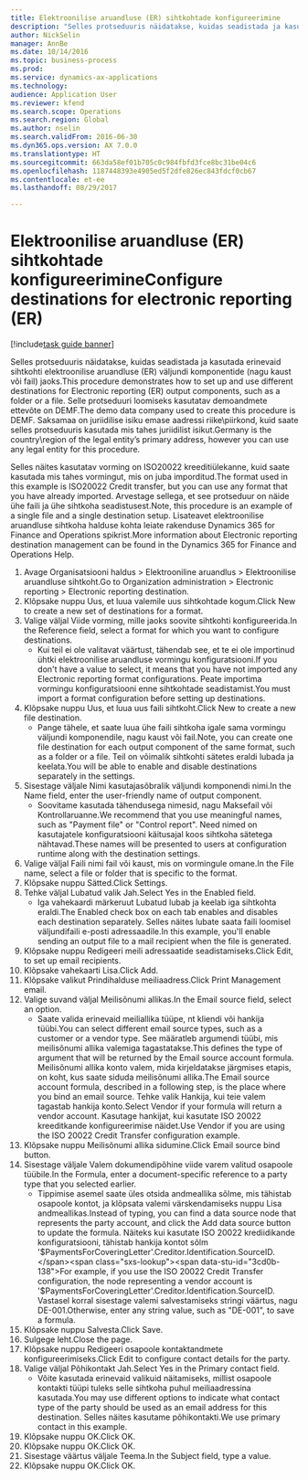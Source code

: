 ```yaml
--- 
title: Elektroonilise aruandluse (ER) sihtkohtade konfigureerimine
description: "Selles protseduuris näidatakse, kuidas seadistada ja kasutada erinevaid sihtkohti elektroonilise aruandluse (ER) väljundi komponentide (nagu kaust või fail) jaoks."
author: NickSelin
manager: AnnBe
ms.date: 10/14/2016
ms.topic: business-process
ms.prod: 
ms.service: dynamics-ax-applications
ms.technology: 
audience: Application User
ms.reviewer: kfend
ms.search.scope: Operations
ms.search.region: Global
ms.author: nselin
ms.search.validFrom: 2016-06-30
ms.dyn365.ops.version: AX 7.0.0
ms.translationtype: HT
ms.sourcegitcommit: 663da58ef01b705c0c984fbfd3fce8bc31be04c6
ms.openlocfilehash: 1187448393e4905ed5f2dfe826ec843fdcf0cb67
ms.contentlocale: et-ee
ms.lasthandoff: 08/29/2017

---
```

# <a name="configure-destinations-for-electronic-reporting-er"></a><span data-ttu-id="3cd0b-103">Elektroonilise aruandluse (ER) sihtkohtade konfigureerimine</span><span class="sxs-lookup"><span data-stu-id="3cd0b-103">Configure destinations for electronic reporting (ER)</span></span>

[!include[task guide banner](../../includes/task-guide-banner.md)]

<span data-ttu-id="3cd0b-104">Selles protseduuris näidatakse, kuidas seadistada ja kasutada erinevaid sihtkohti elektroonilise aruandluse (ER) väljundi komponentide (nagu kaust või fail) jaoks.</span><span class="sxs-lookup"><span data-stu-id="3cd0b-104">This procedure demonstrates how to set up and use different destinations for Electronic reporting (ER) output components, such as a folder or a file.</span></span> <span data-ttu-id="3cd0b-105">Selle protseduuri loomiseks kasutatav demoandmete ettevõte on DEMF.</span><span class="sxs-lookup"><span data-stu-id="3cd0b-105">The demo data company used to create this procedure is DEMF.</span></span> <span data-ttu-id="3cd0b-106">Saksamaa on juriidilise isiku emase aadressi riike\piirkond, kuid saate selles protseduuris kasutada mis tahes juriidilist isikut.</span><span class="sxs-lookup"><span data-stu-id="3cd0b-106">Germany is the country\region of the legal entity’s primary address, however you can use any legal entity for this procedure.</span></span> 

<span data-ttu-id="3cd0b-107">Selles näites kasutatav vorming on ISO20022 kreeditiülekanne, kuid saate kasutada mis tahes vormingut, mis on juba imporditud.</span><span class="sxs-lookup"><span data-stu-id="3cd0b-107">The format used in this example is ISO20022 Credit transfer, but you can use any format that you have already imported.</span></span> <span data-ttu-id="3cd0b-108">Arvestage sellega, et see protseduur on näide ühe faili ja ühe sihtkoha seadistusest.</span><span class="sxs-lookup"><span data-stu-id="3cd0b-108">Note, this procedure is an example of a single file and a single destination setup.</span></span> <span data-ttu-id="3cd0b-109">Lisateavet elektroonilise aruandluse sihtkoha halduse kohta leiate rakenduse Dynamics 365 for Finance and Operations spikrist.</span><span class="sxs-lookup"><span data-stu-id="3cd0b-109">More information about Electronic reporting destination management can be found in the Dynamics 365 for Finance and Operations Help.</span></span>

1. <span data-ttu-id="3cd0b-110">Avage Organisatsiooni haldus > Elektrooniline aruandlus > Elektroonilise aruandluse sihtkoht.</span><span class="sxs-lookup"><span data-stu-id="3cd0b-110">Go to Organization administration > Electronic reporting > Electronic reporting destination.</span></span>
2. <span data-ttu-id="3cd0b-111">Klõpsake nuppu Uus, et luua valemile uus sihtkohtade kogum.</span><span class="sxs-lookup"><span data-stu-id="3cd0b-111">Click New to create a new set of destinations for a format.</span></span>
3. <span data-ttu-id="3cd0b-112">Valige väljal Viide vorming, mille jaoks soovite sihtkohti konfigureerida.</span><span class="sxs-lookup"><span data-stu-id="3cd0b-112">In the Reference field, select a format for which you want to configure destinations.</span></span>
    * <span data-ttu-id="3cd0b-113">Kui teil ei ole valitavat väärtust, tähendab see, et te ei ole importinud ühtki elektroonilise aruandluse vormingu konfiguratsiooni.</span><span class="sxs-lookup"><span data-stu-id="3cd0b-113">If you don't have a value to select, it means that you have not imported any Electronic reporting format configurations.</span></span> <span data-ttu-id="3cd0b-114">Peate importima vormingu konfiguratsiooni enne sihtkohtade seadistamist.</span><span class="sxs-lookup"><span data-stu-id="3cd0b-114">You must import a format configuration before setting up destinations.</span></span>  
4. <span data-ttu-id="3cd0b-115">Klõpsake nuppu Uus, et luua uus faili sihtkoht.</span><span class="sxs-lookup"><span data-stu-id="3cd0b-115">Click New to create a new file destination.</span></span>
    * <span data-ttu-id="3cd0b-116">Pange tähele, et saate luua ühe faili sihtkoha igale sama vormingu väljundi komponendile, nagu kaust või fail.</span><span class="sxs-lookup"><span data-stu-id="3cd0b-116">Note, you can create one file destination for each output component of the same format, such as a folder or a file.</span></span> <span data-ttu-id="3cd0b-117">Teil on võimalik sihtkohti sätetes eraldi lubada ja keelata.</span><span class="sxs-lookup"><span data-stu-id="3cd0b-117">You will be able to enable and disable destinations separately in the settings.</span></span>  
5. <span data-ttu-id="3cd0b-118">Sisestage väljale Nimi kasutajasõbralik väljundi komponendi nimi.</span><span class="sxs-lookup"><span data-stu-id="3cd0b-118">In the Name field, enter the user-friendly name of output component.</span></span>
    * <span data-ttu-id="3cd0b-119">Soovitame kasutada tähendusega nimesid, nagu Maksefail või Kontrollaruanne.</span><span class="sxs-lookup"><span data-stu-id="3cd0b-119">We recommend that you use meaningful names, such as "Payment file" or "Control report".</span></span> <span data-ttu-id="3cd0b-120">Need nimed on kasutajatele konfiguratsiooni käitusajal koos sihtkoha sätetega nähtavad.</span><span class="sxs-lookup"><span data-stu-id="3cd0b-120">These names will be presented to users at configuration runtime along with the destination settings.</span></span>  
6. <span data-ttu-id="3cd0b-121">Valige väljal Faili nimi fail või kaust, mis on vormingule omane.</span><span class="sxs-lookup"><span data-stu-id="3cd0b-121">In the File name, select a file or folder that is specific to the format.</span></span>
7. <span data-ttu-id="3cd0b-122">Klõpsake nuppu Sätted.</span><span class="sxs-lookup"><span data-stu-id="3cd0b-122">Click Settings.</span></span>
8. <span data-ttu-id="3cd0b-123">Tehke väljal Lubatud valik Jah.</span><span class="sxs-lookup"><span data-stu-id="3cd0b-123">Select Yes in the Enabled field.</span></span>
    * <span data-ttu-id="3cd0b-124">Iga vahekaardi märkeruut Lubatud lubab ja keelab iga sihtkohta eraldi.</span><span class="sxs-lookup"><span data-stu-id="3cd0b-124">The Enabled check box on each tab enables and disables each destination separately.</span></span> <span data-ttu-id="3cd0b-125">Selles näites lubate saata faili loomisel väljundifaili e-posti adressaadile.</span><span class="sxs-lookup"><span data-stu-id="3cd0b-125">In this example, you'll enable sending an output file to a mail recipient when the file is generated.</span></span>  
9. <span data-ttu-id="3cd0b-126">Klõpsake nuppu Redigeeri meili adressaatide seadistamiseks.</span><span class="sxs-lookup"><span data-stu-id="3cd0b-126">Click Edit, to set up email recipients.</span></span>
10. <span data-ttu-id="3cd0b-127">Klõpsake vahekaarti Lisa.</span><span class="sxs-lookup"><span data-stu-id="3cd0b-127">Click Add.</span></span>
11. <span data-ttu-id="3cd0b-128">Klõpsake valikut Prindihalduse meiliaadress.</span><span class="sxs-lookup"><span data-stu-id="3cd0b-128">Click Print Management email.</span></span>
12. <span data-ttu-id="3cd0b-129">Valige suvand väljal Meilisõnumi allikas.</span><span class="sxs-lookup"><span data-stu-id="3cd0b-129">In the Email source  field, select an option.</span></span>
    * <span data-ttu-id="3cd0b-130">Saate valida erinevaid meiliallika tüüpe, nt kliendi või hankija tüübi.</span><span class="sxs-lookup"><span data-stu-id="3cd0b-130">You can select different email source types, such as a customer or a vendor type.</span></span> <span data-ttu-id="3cd0b-131">See määratleb argumendi tüübi, mis meilisõnumi allika valemiga tagastatakse.</span><span class="sxs-lookup"><span data-stu-id="3cd0b-131">This defines the type of argument that will be returned by the Email source account formula.</span></span> <span data-ttu-id="3cd0b-132">Meilisõnumi allika konto valem, mida kirjeldatakse järgmises etapis, on koht, kus saate siduda meilisõnumi allika.</span><span class="sxs-lookup"><span data-stu-id="3cd0b-132">The Email source account formula, described in a following step, is the place where you bind an email source.</span></span> <span data-ttu-id="3cd0b-133">Tehke valik Hankija, kui teie valem tagastab hankija konto.</span><span class="sxs-lookup"><span data-stu-id="3cd0b-133">Select Vendor if your formula will return a vendor account.</span></span> <span data-ttu-id="3cd0b-134">Kasutage hankijat, kui kasutate ISO 20022 kreeditkande konfigureerimise näidet.</span><span class="sxs-lookup"><span data-stu-id="3cd0b-134">Use Vendor if you are using the ISO 20022 Credit Transfer configuration example.</span></span>  
13. <span data-ttu-id="3cd0b-135">Klõpsake nuppu Meilisõnumi allika sidumine.</span><span class="sxs-lookup"><span data-stu-id="3cd0b-135">Click Email source bind button.</span></span>
14. <span data-ttu-id="3cd0b-136">Sisestage väljale Valem dokumendipõhine viide varem valitud osapoole tüübile.</span><span class="sxs-lookup"><span data-stu-id="3cd0b-136">In the Formula, enter a document-specific reference to a party type that you selected earlier.</span></span>
    * <span data-ttu-id="3cd0b-137">Tippimise asemel saate üles otsida andmeallika sõlme, mis tähistab osapoole kontot, ja klõpsata valemi värskendamiseks nuppu Lisa andmeallikas.</span><span class="sxs-lookup"><span data-stu-id="3cd0b-137">Instead of typing, you can find a data source node that represents the party account, and click the Add data source button to update the formula.</span></span> <span data-ttu-id="3cd0b-138">Näiteks kui kasutate ISO 20022 krediidikande konfiguratsiooni, tähistab hankija kontot sõlm '$PaymentsForCoveringLetter'.Creditor.Identification.SourceID.</span><span class="sxs-lookup"><span data-stu-id="3cd0b-138">For example, if you use the ISO 20022 Credit Transfer configuration, the node representing a vendor account is '$PaymentsForCoveringLetter'.Creditor.Identification.SourceID.</span></span> <span data-ttu-id="3cd0b-139">Vastasel korral sisestage valemi salvestamiseks stringi väärtus, nagu DE-001.</span><span class="sxs-lookup"><span data-stu-id="3cd0b-139">Otherwise, enter any string value, such as "DE-001", to save a formula.</span></span>  
15. <span data-ttu-id="3cd0b-140">Klõpsake nuppu Salvesta.</span><span class="sxs-lookup"><span data-stu-id="3cd0b-140">Click Save.</span></span>
16. <span data-ttu-id="3cd0b-141">Sulgege leht.</span><span class="sxs-lookup"><span data-stu-id="3cd0b-141">Close the page.</span></span>
17. <span data-ttu-id="3cd0b-142">Klõpsake nuppu Redigeeri osapoole kontaktandmete konfigureerimiseks.</span><span class="sxs-lookup"><span data-stu-id="3cd0b-142">Click Edit to configure contact details for the party.</span></span>
18. <span data-ttu-id="3cd0b-143">Valige väljal Põhikontakt Jah.</span><span class="sxs-lookup"><span data-stu-id="3cd0b-143">Select Yes in the Primary contact field.</span></span>
    * <span data-ttu-id="3cd0b-144">Võite kasutada erinevaid valikuid näitamiseks, millist osapoole kontakti tüüpi tuleks selle sihtkoha puhul meiliaadressina kasutada.</span><span class="sxs-lookup"><span data-stu-id="3cd0b-144">You may use different options to indicate what contact type of the party should be used as an email address for this destination.</span></span> <span data-ttu-id="3cd0b-145">Selles näites kasutame põhikontakti.</span><span class="sxs-lookup"><span data-stu-id="3cd0b-145">We use primary contact in this example.</span></span>  
19. <span data-ttu-id="3cd0b-146">Klõpsake nuppu OK.</span><span class="sxs-lookup"><span data-stu-id="3cd0b-146">Click OK.</span></span>
20. <span data-ttu-id="3cd0b-147">Klõpsake nuppu OK.</span><span class="sxs-lookup"><span data-stu-id="3cd0b-147">Click OK.</span></span>
21. <span data-ttu-id="3cd0b-148">Sisestage väärtus väljale Teema.</span><span class="sxs-lookup"><span data-stu-id="3cd0b-148">In the Subject field, type a value.</span></span>
22. <span data-ttu-id="3cd0b-149">Klõpsake nuppu OK.</span><span class="sxs-lookup"><span data-stu-id="3cd0b-149">Click OK.</span></span>


